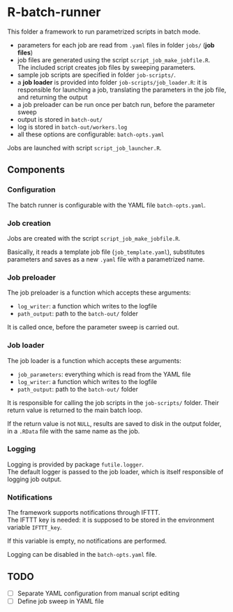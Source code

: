 # R-batch-runner

<!-- badges: start -->
<!-- badges: end -->

This folder a framework to run parametrized scripts in batch mode.

- parameters for each job are read from `.yaml` files in folder `jobs/` (**job files**)
- job files are generated using the script `script_job_make_jobfile.R`.    
  The included script creates job files by sweeping parameters.
- sample job scripts are specified in folder `job-scripts/`.
- a **job loader** is provided into folder `job-scripts/job_loader.R`: it is responsible for launching a job, translating the parameters in the job file, and returning the output
- a job preloader can be run once per batch run, before the parameter sweep
- output is stored in `batch-out/`
- log is stored in `batch-out/workers.log`
- all these options are configurable: `batch-opts.yaml`

Jobs are launched with script `script_job_launcher.R`.

## Components

### Configuration

The batch runner is configurable with the YAML file `batch-opts.yaml`.

### Job creation

Jobs are created with the script `script_job_make_jobfile.R`.    

Basically, it reads a template job file (`job_template.yaml`), substitutes parameters and saves as a new `.yaml` file with a parametrized name.

### Job preloader

The job preloader is a function which accepts these arguments:

- `log_writer`: a function which writes to the logfile
- `path_output`: path to the `batch-out/` folder

It is called once, before the parameter sweep is carried out.

### Job loader

The job loader is a function which accepts these arguments:

- `job_parameters`: everything which is read from the YAML file
- `log_writer`: a function which writes to the logfile
- `path_output`: path to the `batch-out/` folder

It is responsible for calling the job scripts in the `job-scripts/` folder.
Their return value is returned to the main batch loop.

If the return value is not `NULL`, results are saved to disk in the output folder, in a `.RData` file with the same name as the job.


### Logging

Logging is provided by package `futile.logger`.   
The default logger is passed to the job loader, which is itself responsible of logging job output.

### Notifications

The framework supports notifications through IFTTT.    
The IFTTT key is needed: it is supposed to be stored in the environment variable `IFTTT_key`.

If this variable is empty, no notifications are performed.

Logging can be disabled in the `batch-opts.yaml` file.

## TODO

- [ ] Separate YAML configuration from manual script editing
- [ ] Define job sweep in YAML file
